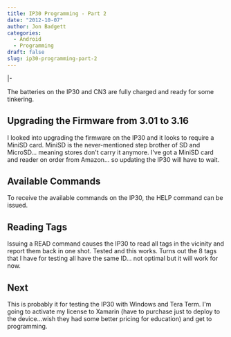 ```yaml
---
title: IP30 Programming - Part 2
date: "2012-10-07"
author: Jon Badgett
categories:
  - Android
  - Programming
draft: false
slug: ip30-programming-part-2
---
```


|-

  <!--more--> The batteries on the IP30 and CN3 are fully charged and ready for some tinkering. <h2>Upgrading the Firmware from 3.01 to 3.16</h2> I looked into upgrading the firmware on the IP30 and it looks to require a MiniSD card. MiniSD is the never-mentioned step brother of SD and MicroSD... meaning stores don't carry it anymore. I've got a MiniSD card and reader on order from Amazon... so updating the IP30 will have to wait. <h2>Available Commands</h2> To receive the available commands on the IP30, the HELP command can be issued.
  <h2>Reading Tags</h2> Issuing a READ command causes the IP30 to read all tags in the vicinity and report them back in one shot. Tested and this works. Turns out the 8 tags that I have for testing all have the same ID... not optimal but it will work for now. <h2>Next</h2> This is probably it for testing the IP30 with Windows and Tera Term. I'm going to activate my license to Xamarin (have to purchase just to deploy to the device...wish they had some better pricing for education) and get to programming.
